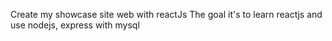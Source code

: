 Create my showcase site web with reactJs
The goal it's to learn reactjs and use nodejs, express with mysql
